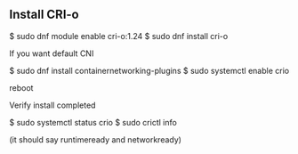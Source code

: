 ## Install CRI-o

$ sudo dnf module enable cri-o:1.24
$ sudo dnf install cri-o

If you want default CNI

$ sudo dnf install containernetworking-plugins
$ sudo systemctl enable crio

reboot

Verify install completed

$ sudo systemctl status crio
$ sudo crictl info

(it should say runtimeready and networkready)

